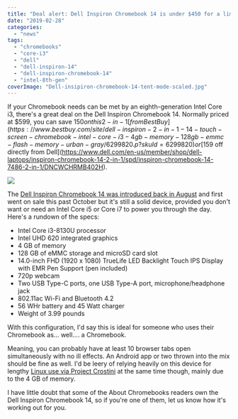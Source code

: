 ```yaml
---
title: "Deal alert: Dell Inspiron Chromebook 14 is under $450 for a limited time"
date: "2019-02-28"
categories: 
  - "news"
tags: 
  - "chromebooks"
  - "core-i3"
  - "dell"
  - "dell-inspiron-14"
  - "dell-inspiron-chromebook-14"
  - "intel-8th-gen"
coverImage: "Dell-insipiron-chromebook-14-tent-mode-scaled.jpg"
---
```


If your Chromebook needs can be met by an eighth-generation Intel Core i3, there's a great deal on the Dell Inspiron Chromebook 14. Normally priced at $599, you can save $150 on this 2-in-1 [from Best Buy](https://www.bestbuy.com/site/dell-inspiron-2-in-1-14-touch-screen-chromebook-intel-core-i3-4gb-memory-128gb-emmc-flash-memory-urban-gray/6299820.p?skuId=6299820) or [$159 off directly from Dell](https://www.dell.com/en-us/member/shop/dell-laptops/inspiron-chromebook-14-2-in-1/spd/inspiron-chromebook-14-7486-2-in-1/DNCWCHRMB402H).

[![](https://i2.wp.com/www.aboutchromebooks.com/wp-content/uploads/2019/02/dell-insipiron-chromebook-14-sale-best-buy.png?fit=800%2C481&ssl=1)](https://www.bestbuy.com/site/dell-inspiron-2-in-1-14-touch-screen-chromebook-intel-core-i3-4gb-memory-128gb-emmc-flash-memory-urban-gray/6299820.p?skuId=6299820)

The [Dell Inspiron Chromebook 14 was introduced back in August](https://www.aboutchromebooks.com/news/dell-insipiron-14-chromebook-price-release-date-availability/) and first went on sale this past October but it's still a solid device, provided you don't want or need an Intel Core i5 or Core i7 to power you through the day. Here's a rundown of the specs:

- Intel Core i3-8130U processor
- Intel UHD 620 integrated graphics
- 4 GB of memory
- 128 GB of eMMC storage and microSD card slot
- 14.0-inch FHD (1920 x 1080) TrueLife LED Backlight Touch IPS Display with EMR Pen Support (pen included)
- 720p webcam
- Two USB Type-C ports, one USB Type-A port, microphone/headphone jack
- 802.11ac Wi-Fi and Bluetooth 4.2
- 56 WHr battery and 45 Watt charger
- Weight of 3.99 pounds

With this configuration, I'd say this is ideal for someone who uses their Chromebook as... well.... a Chromebook.

Meaning, you can probably have at least 10 browser tabs open simultaneously with no ill effects. An Android app or two thrown into the mix should be fine as well. I'd be leery of relying heavily on this device for lengthy [Linux use via Project Crostini](https://www.aboutchromebooks.com/tag/project-crostini) at the same time though, mainly due to the 4 GB of memory.

I have little doubt that some of the About Chromebooks readers own the Dell Inspiron Chromebook 14, so if you're one of them, let us know how it's working out for you.
